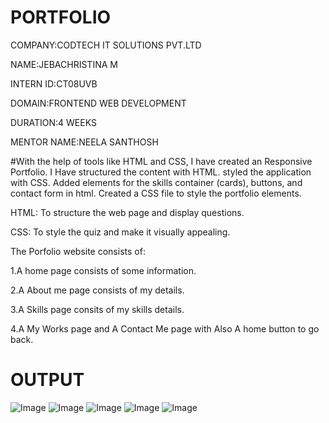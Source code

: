 # PORTFOLIO

COMPANY:CODTECH IT SOLUTIONS PVT.LTD

NAME:JEBACHRISTINA M

INTERN ID:CT08UVB

DOMAIN:FRONTEND WEB DEVELOPMENT

DURATION:4 WEEKS

MENTOR NAME:NEELA SANTHOSH

#With the help of tools like HTML and CSS, I have created an Responsive Portfolio. I Have structured the content with HTML. styled the application with CSS.  Added elements for the skills container (cards), buttons, and contact form in html. Created a CSS file to style the portfolio elements. 

HTML: To structure the web page and display questions.

CSS: To style the quiz and make it visually appealing.

The Porfolio website consists of:

1.A home page consists of some information.

2.A About me page consists of my details.

3.A Skills page consits of my skills details.

4.A My Works page and A Contact Me page with Also A home button to go back.

# OUTPUT

![Image](https://github.com/user-attachments/assets/b68661bd-0032-48d8-9289-fc97ef86169d)
![Image](https://github.com/user-attachments/assets/1fc58296-ddb7-4b42-bd8b-03bdbef31f72)
![Image](https://github.com/user-attachments/assets/19b0abda-9ab9-4711-9795-2fb93f8d7bf9)
![Image](https://github.com/user-attachments/assets/568ae110-ef00-4eaf-8b1d-b9288ae08a05)
![Image](https://github.com/user-attachments/assets/efbe9c0c-1b2c-4f58-b2ea-c41cc6fe1f27)

